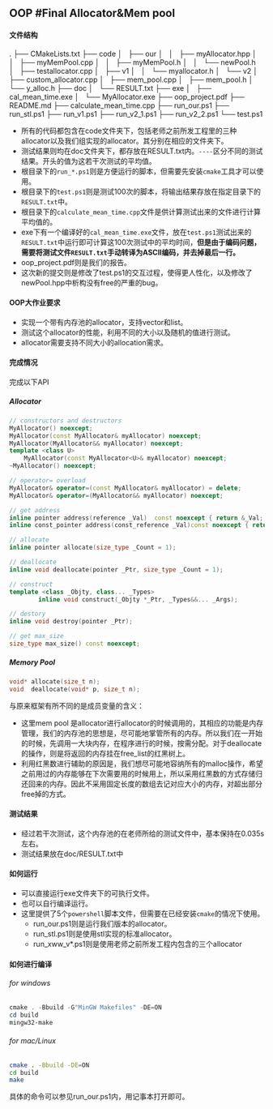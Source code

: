 ## OOP \#Final Allocator&Mem pool

#### 文件结构

.
├── CMakeLists.txt
├── code
│   ├── our
│   │   ├── myAllocator.hpp
│   │   ├── myMemPool.cpp
│   │   ├── myMemPool.h
│   │   └── newPool.h
│   ├── testallocator.cpp
│   ├── v1
│   │   └── myallocator.h
│   └── v2
│       ├── custom_allocator.cpp
│       ├── mem_pool.cpp
│       ├── mem_pool.h
│       └── y_alloc.h
├── doc
│   └── RESULT.txt
├── exe
│   ├── cal_mean_time.exe
│   └── MyAllocator.exe
├── oop_project.pdf
├── README.md
├── calculate_mean_time.cpp
├── run_our.ps1
├── run_stl.ps1
├── run_v1.ps1
├── run_v2_1.ps1
├── run_v2_2.ps1
└── test.ps1

- 所有的代码都包含在code文件夹下，包括老师之前所发工程里的三种allocator以及我们组实现的allocator。其分别在相应的文件夹下。
- 测试结果则均在doc文件夹下，都存放在RESULT.txt内。`----`区分不同的测试结果。开头的值为这若干次测试的平均值。
- 根目录下的`run_*.ps1`则是方便运行的脚本，但需要先安装`cmake`工具才可以使用。
- 根目录下的`test.ps1`则是测试100次的脚本，将输出结果存放在指定目录下的`RESULT.txt`中。
- 根目录下的`calculate_mean_time.cpp`文件是供计算测试出来的文件进行计算平均值的。
- exe下有一个编译好的`cal_mean_time.exe`文件，放在`test.ps1`测试出来的`RESULT.txt`中运行即可计算这100次测试中的平均时间，**但是由于编码问题，需要将测试文件`RESULT.txt`手动转译为ASCII编码，并去掉最后一行。**
- oop_project.pdf则是我们的报告。
- 这次新的提交则是修改了test.ps1的交互过程，使得更人性化，以及修改了newPool.hpp中析构没有free的严重的bug。

#### OOP大作业要求

- 实现一个带有内存池的allocator，支持vector和list。
- 测试这个allocator的性能，利用不同的大小以及随机的值进行测试。
- allocator需要支持不同大小的allocation需求。

#### 完成情况

完成以下API

##### Allocator

```c++
// constructors and destructors
MyAllocator() noexcept;
MyAllocator(const MyAllocator& myAllocator) noexcept;
MyAllocator(MyAllocator&& myAllocator) noexcept;
template <class U>
    MyAllocator(const MyAllocator<U>& myAllocator) noexcept;
~MyAllocator() noexcept;

// operator= overload
MyAllocator& operator=(const MyAllocator& myAllocator) = delete;
MyAllocator& operator=(MyAllocator&& myAllocator) noexcept;

// get address
inline pointer address(reference _Val)  const noexcept { return &_Val; }
inline const_pointer address(const_reference _Val)const noexcept { return &_Val; }

// allocate
inline pointer allocate(size_type _Count = 1);

// deallocate
inline void deallocate(pointer _Ptr, size_type _Count = 1);

// construct
template <class _Objty, class... _Types>
        inline void construct(_Objty *_Ptr, _Types&&... _Args);

// destory
inline void destroy(pointer _Ptr);

// get max_size
size_type max_size() const noexcept;  
```

##### Memory Pool

~~~cpp
void* allocate(size_t n);
void  deallocate(void* p, size_t n);
~~~

与原来框架有所不同的是成员变量的含义：

- 这里mem pool 是allocator进行allocator的时候调用的，其相应的功能是内存管理，我们的内存池的思想是，尽可能地掌管所有的内存。所以我们在一开始的时候，先调用一大块内存，在程序进行的时候，按需分配。对于deallocate的操作，则是将返回的内存挂在free_list的红黑树上。
- 利用红黑数进行辅助的原因是，我们想尽可能地容纳所有的malloc操作，希望之前用过的内存能够在下次需要用的时候用上，所以采用红黑数的方式存储归还回来的内存。因此不采用固定长度的数组去记对应大小的内存，对超出部分free掉的方式。

#### 测试结果

- 经过若干次测试，这个内存池的在老师所给的测试文件中，基本保持在0.035s左右。
- 测试结果放在doc/RESULT.txt中

#### 如何运行

- 可以直接运行exe文件夹下的可执行文件。
- 也可以自行编译运行。
- 这里提供了5个`powershell`脚本文件，但需要在已经安装`cmake`的情况下使用。
  - run_our.ps1则是运行我们版本的allocator。
  - run_stl.ps1则是使用stl实现的标准allocator。
  - run_xww_v*.ps1则是使用老师之前所发工程内包含的三个allocator

#### 如何进行编译

###### for windows

``` powershell
cmake . -Bbuild -G"MinGW Makefiles" -DE=ON
cd build
mingw32-make
```

###### for mac/Linux

```bash
cmake . -Bbuild -DE=ON
cd build
make
```

具体的命令可以参见run_our.ps1内，用记事本打开即可。